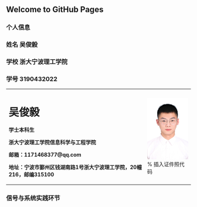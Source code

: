 ## Welcome to GitHub Pages

### 个人信息
### 姓名 吴俊毅
### 学校 浙大宁波理工学院
### 学号 3190432022

<table border="0">
  <tr>
    <td width="75%">
      <h1>吴俊毅</h1>
      <p><b>学士本科生</b></p>
      <p><b>浙大宁波理工学院信息科学与工程学院</b></p>
      <p><b>邮箱：1171468377@qq.com</b></p>
      <p><b>地址：宁波市鄞州区钱湖南路1号浙大宁波理工学院，20幢216，邮编315100</b></p>
    </td>
    <td width="25%">
      <img src="/zjz.jpg" width="100%">      % 插入证件照代码
    </td>
  </tr>
</table>

### 信号与系统实践环节

